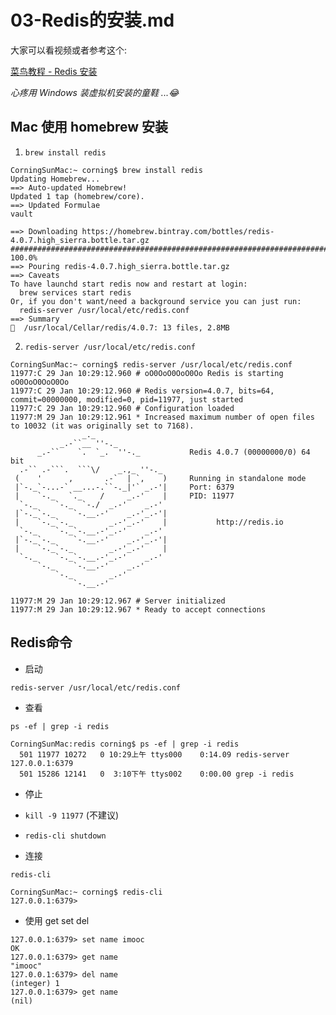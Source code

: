 # 03-Redis的安装.md

大家可以看视频或者参考这个:

[菜鸟教程 - Redis 安装](http://www.runoob.com/redis/redis-install.html "http://www.runoob.com/redis/redis-install.html")

*心疼用 Windows 装虚拟机安装的童鞋 ...😂*

## Mac 使用 homebrew 安装

1. `brew install redis`

```
CorningSunMac:~ corning$ brew install redis
Updating Homebrew...
==> Auto-updated Homebrew!
Updated 1 tap (homebrew/core).
==> Updated Formulae
vault

==> Downloading https://homebrew.bintray.com/bottles/redis-4.0.7.high_sierra.bottle.tar.gz
######################################################################## 100.0%
==> Pouring redis-4.0.7.high_sierra.bottle.tar.gz
==> Caveats
To have launchd start redis now and restart at login:
  brew services start redis
Or, if you don't want/need a background service you can just run:
  redis-server /usr/local/etc/redis.conf
==> Summary
🍺  /usr/local/Cellar/redis/4.0.7: 13 files, 2.8MB
```

2. `redis-server /usr/local/etc/redis.conf`

```
CorningSunMac:~ corning$ redis-server /usr/local/etc/redis.conf
11977:C 29 Jan 10:29:12.960 # oO0OoO0OoO0Oo Redis is starting oO0OoO0OoO0Oo
11977:C 29 Jan 10:29:12.960 # Redis version=4.0.7, bits=64, commit=00000000, modified=0, pid=11977, just started
11977:C 29 Jan 10:29:12.960 # Configuration loaded
11977:M 29 Jan 10:29:12.961 * Increased maximum number of open files to 10032 (it was originally set to 7168).
                _._
           _.-``__ ''-._
      _.-``    `.  `_.  ''-._           Redis 4.0.7 (00000000/0) 64 bit
  .-`` .-```.  ```\/    _.,_ ''-._
 (    '      ,       .-`  | `,    )     Running in standalone mode
 |`-._`-...-` __...-.``-._|'` _.-'|     Port: 6379
 |    `-._   `._    /     _.-'    |     PID: 11977
  `-._    `-._  `-./  _.-'    _.-'
 |`-._`-._    `-.__.-'    _.-'_.-'|
 |    `-._`-._        _.-'_.-'    |           http://redis.io
  `-._    `-._`-.__.-'_.-'    _.-'
 |`-._`-._    `-.__.-'    _.-'_.-'|
 |    `-._`-._        _.-'_.-'    |
  `-._    `-._`-.__.-'_.-'    _.-'
      `-._    `-.__.-'    _.-'
          `-._        _.-'
              `-.__.-'

11977:M 29 Jan 10:29:12.967 # Server initialized
11977:M 29 Jan 10:29:12.967 * Ready to accept connections
```

## Redis命令

* 启动

`redis-server /usr/local/etc/redis.conf`

* 查看

`ps -ef | grep -i redis`

```
CorningSunMac:redis corning$ ps -ef | grep -i redis
  501 11977 10272   0 10:29上午 ttys000    0:14.09 redis-server 127.0.0.1:6379
  501 15286 12141   0  3:10下午 ttys002    0:00.00 grep -i redis
```

* 停止

 * `kill -9 11977` (不建议)
 * `redis-cli shutdown`

* 连接

`redis-cli`

```
CorningSunMac:~ corning$ redis-cli
127.0.0.1:6379>
```

* 使用 get set del

```
127.0.0.1:6379> set name imooc
OK
127.0.0.1:6379> get name
"imooc"
127.0.0.1:6379> del name
(integer) 1
127.0.0.1:6379> get name
(nil)
```